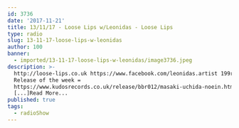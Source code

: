 ```yaml
---
id: 3736
date: '2017-11-21'
title: 13/11/17 - Loose Lips w/Leonidas - Loose Lips
type: radio
slug: 13-11-17-loose-lips-w-leonidas
author: 100
banner:
  - imported/13-11-17-loose-lips-w-leonidas/image3736.jpeg
description: >-
  http://loose-lips.co.uk https://www.facebook.com/leonidas.artist 199radio
  Release of the week =
  https://www.kudosrecords.co.uk/release/bbr012/masaki-uchida-noein.html
  [...]Read More...
published: true
tags:
  - radioShow
---
```

